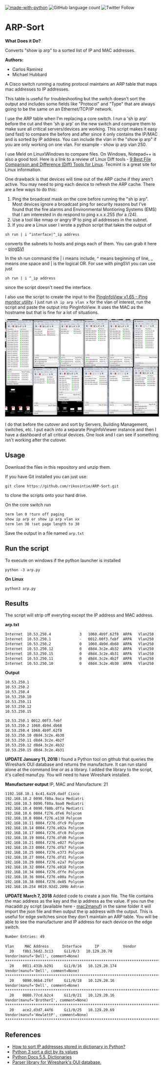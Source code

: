 [![made-with-python](https://img.shields.io/badge/Made%20with-Python-1f425f.svg)](https://www.python.org/)
![GitHub language count](https://img.shields.io/github/languages/count/rikosintie/nmap-python)
![Twitter Follow](https://img.shields.io/twitter/follow/rikosintie?style=social)

# ARP-Sort
**What Does it Do?**

Converts "show ip arp" to a sorted list of IP and MAC addresses.

**Authors:** 
* Carlos Ramirez
* Michael Hubbard

A Cisco switch running a routing protocol maintains an ARP table that maps mac addresses to IP addresses.

This table is useful for troubleshooting but the switch doesn't sort the output and includes some fields like "Protocol" and "Type" that are always going to be the same on an Ethernet/TCP/IP network.

I use the ARP table when I'm replacing a core switch. I run a 'sh ip arp' before the cut and then 'sh ip arp' on the new switch and compare them to make sure all critical servers/devices are working. This script makes it easy (and fast) to compare the before and after since it only contains the IP/MAC and is sorted by IP address. You can include the vlan in the "show ip arp" if you are only working on one vlan. For example - show ip arp vlan 250.

I use Meld on Linux\Windows to compare files. On Windows, Notepad++ is also a good tool. Here is a link to a review of Linux Diff tools - [9 Best File Comparison and Difference (Diff) Tools for Linux](https://www.tecmint.com/best-linux-file-diff-tools-comparison/). Tecmint is a great site for Linux information.

One drawback is that devices will time out of the ARP cache if they aren't active. You may need to ping each device to refresh the ARP cache. There are a few ways to do this:
1. Ping the broadcast mask on the core before running the "sh ip arp". Most devices ignore a broadcast ping for security reasons but I've found that the fire alarms and Environmental Montioring Systems (EMS) that I am interested in do respond to ping x.x.x.255 (for a /24). 
2. Use a tool like nmap or angry IP to ping all addresses in the subnet.
3. If you are a Linux user I wrote a python script that takes the output of 
```
sh run | i ^interface|^_ip address 
```
converts the subnets to hosts and pings each of them. You can grab it here - [pingSVI](https://github.com/rikosintie/pingSVI)

In the sh run command the | i means include, ^ means beginning of line, _ means one space and | is the logical OR. For use with pingSVI you can use just
```
sh run | i ^_ip address
```
since the script doesn't need the interface.


I also use the script to create the input to the [PingInfoView v1.65 - Ping monitor utility](http://www.nirsoft.net/utils/multiple_ping_tool.html). I just run `sh ip arp vlan x` for the vlan of interest, run the script and paste the output into PingInfoView. It uses the MAC as the hostname but that is fine for a lot of situations.

![alt text](https://github.com/rikosintie/ARP-Sort/blob/master/dashboard1.PNG "Logo PingInfo Dashboard")

I do that before the cutover and sort by Servers, Building Management, switches, etc. I put each into a separate PingInfoViewer instance and then I have a dashboard of all critical devices. One look and I can see if something isn't working after the cutover.


## Usage 

Download the files in this repository and unzip them. 

If you have Git installed you can just use:
```
git clone https://github.com/rikosintie/ARP-Sort.git
```
to clone the scripts onto your hard drive.

On the core switch run 
```
term len 0 !turn off paging
show ip arp or show ip arp vlan xx
term len 30 !set page length to 30
```

Save the output in a file named `arp.txt`


## Run the script ##
To execute on windows if the python launcher is installed
```
python -3 arp.py 
```
**On Linux**

```
python3 arp.py
```

## Results
The script will strip off everyting except the IP address and MAC address.

**arp.txt**
```
Internet  10.53.250.4             3   1060.4b9f.62f8  ARPA   Vlan250
Internet  10.53.250.1             -   0012.00f3.febf  ARPA   Vlan250
Internet  10.53.250.2             0   1060.4b9d.db68  ARPA   Vlan250
Internet  10.53.250.12            0   d8d4.3c2e.4b32  ARPA   Vlan250
Internet  10.53.250.15            0   d8d4.3c2e.4b31  ARPA   Vlan250
Internet  10.53.250.11            0   d8d4.3c2e.4b2f  ARPA   Vlan250
Internet  10.53.250.10            0   d8d4.3c2e.4b30  ARPA   Vlan250
```
**Output**
```
10.53.250.1
10.53.250.2
10.53.250.4
10.53.250.10
10.53.250.11
10.53.250.12
10.53.250.15
```
```
10.53.250.1 0012.00f3.febf
10.53.250.2 1060.4b9d.db68
10.53.250.4 1060.4b9f.62f8
10.53.250.10 d8d4.3c2e.4b30
10.53.250.11 d8d4.3c2e.4b2f
10.53.250.12 d8d4.3c2e.4b32
10.53.250.15 d8d4.3c2e.4b31
```
**UPDATE January 11, 2018**
I found a Python tool on github that queries the Wireshark OUI database and returns the manufacture. It can run stand alone at the command line or as a library. I added the library to the script, it's called manuf.py. You will need to have Wireshark installed.

**Manufacturer output** 
 IP, MAC and Manufacture: 21 
```
1192.168.10.1 6c41.6a19.dadf Cisco
192.168.10.2 0090.f80a.9aca Mediatri
192.168.10.3 0090.f80a.9aa0 Mediatri
192.168.10.4 0090.f80b.dffa Mediatri
192.168.10.6 0004.f276.dfe6 Polycom
192.168.10.8 0004.f276.e130 Polycom
192.168.10.11 0004.f276.dfc9 Polycom
192.168.10.14 0004.f276.e02a Polycom
192.168.10.17 0004.f276.dfc0 Polycom
192.168.10.19 0004.f276.dfd0 Polycom
192.168.10.21 0004.f276.e027 Polycom
192.168.10.23 0004.f276.dfb7 Polycom
192.168.10.25 0004.f276.e373 Polycom
192.168.10.27 0004.f276.dfd1 Polycom
192.168.10.29 0004.f276.e2a7 Polycom
192.168.10.32 0004.f276.e018 Polycom
192.168.10.34 0004.f276.dffe Polycom
192.168.10.36 0004.f276.e00a Polycom
192.168.10.38 0004.f276.de85 Polycom
192.168.10.254 0019.92d2.209b Adtran
```
**UPDATE March 7, 2018**
Added code to create a json file. The file contains the mac address as the key and the ip address as the value. If you run the macaddr.py script (available here - [mac2manuf](https://github.com/rikosintie/MAC2Manuf)) in the same folder it will import the json file and then output the ip address with the output. This is useful for edge switches since they don't maintain an ARP table. You will be able to see the manufacturer and IP address for each device on the edge switch.
```
Number Entries: 49 

Vlan     MAC Address      Interface      IP           Vendor
  20    f8b1.56d2.3c13     Gi1/0/3   10.129.20.70    Vendor(manuf='Dell', comment=None)
****************************************************************************
  20    0011.431b.b291     Gi1/0/16   10.129.20.174    Vendor(manuf='Dell', comment=None)
****************************************************************************
  20    9890.96b4.2f6f     Gi1/0/18   10.129.20.16    Vendor(manuf='Dell', comment=None)
****************************************************************************
  20    0080.77cd.b2c4     Gi1/0/21   10.129.20.16    Vendor(manuf='BrotherI', comment=None)
****************************************************************************
  20    ace2.d3d7.44f6     Gi1/0/25   10.129.20.69    Vendor(manuf='HewlettP', comment=None)
****************************************************************************
```

## References ##
* [How to sort IP addresses stored in dictionary in Python?](https://stackoverflow.com/questions/6545023/how-to-sort-ip-addresses-stored-in-dictionary-in-python)
* [Python 3 sort a dict by its values](https://stackoverflow.com/questions/20944483/python-3-sort-a-dict-by-its-values)
* [Python Docs 5.5. Dictionaries](https://docs.python.org/3.3/tutorial/datastructures.html)
* [Parser library for Wireshark's OUI database.](https://github.com/coolbho3k/manuf)
